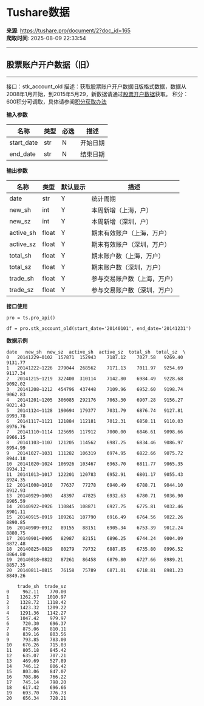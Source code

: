 # Tushare数据

**来源**: https://tushare.pro/document/2?doc_id=165  
**爬取时间**: 2025-08-09 22:33:54

---

## 股票账户开户数据（旧）

---

接口：stk\_account\_old
描述：获取股票账户开户数据旧版格式数据，数据从2008年1月开始，到2015年5月29，新数据请通过[股票开户数据](https://tushare.pro/document/2?doc_id=164)获取。
积分：600积分可调取，具体请参阅[积分获取办法](https://tushare.pro/document/1?doc_id=13)

**输入参数**

| 名称 | 类型 | 必选 | 描述 |
| --- | --- | --- | --- |
| start\_date | str | N | 开始日期 |
| end\_date | str | N | 结束日期 |

**输出参数**

| 名称 | 类型 | 默认显示 | 描述 |
| --- | --- | --- | --- |
| date | str | Y | 统计周期 |
| new\_sh | int | Y | 本周新增（上海，户） |
| new\_sz | int | Y | 本周新增（深圳，户） |
| active\_sh | float | Y | 期末有效账户（上海，万户） |
| active\_sz | float | Y | 期末有效账户（深圳，万户） |
| total\_sh | float | Y | 期末账户数（上海，万户） |
| total\_sz | float | Y | 期末账户数（深圳，万户） |
| trade\_sh | float | Y | 参与交易账户数（上海，万户） |
| trade\_sz | float | Y | 参与交易账户数（深圳，万户） |

**接口使用**

```
pro = ts.pro_api()

df = pro.stk_account_old(start_date='20140101', end_date='20141231')
```

**数据示例**

```
date   new_sh  new_sz  active_sh  active_sz  total_sh  total_sz  \
0   20141229~0102  157871  152943    7187.12    7027.58   9269.40   9131.77
1   20141222~1226  279044  268562    7171.13    7011.97   9254.69   9117.34
2   20141215~1219  322400  310114    7142.80    6984.49   9228.68   9092.02
3   20141208~1212  454796  437448    7109.96    6952.60   9198.74   9062.83
4   20141201~1205  306085  292176    7063.30    6907.28   9156.27   9021.43
5   20141124~1128  190694  179377    7031.79    6876.74   9127.81   8993.78
6   20141117~1121  121884  112181    7012.31    6858.11   9110.03   8976.76
7   20141110~1114  125695  117912    7000.00    6846.61   9098.66   8966.15
8   20141103~1107  121205  114562    6987.25    6834.46   9086.97   8954.99
9   20141027~1031  111282  106319    6974.95    6822.66   9075.72   8944.18
10  20141020~1024  106926  103467    6963.70    6811.77   9065.35   8934.12
11  20141013~1017  122201  120783    6952.91    6801.17   9055.43   8924.35
12  20141008~1010   77637   77278    6940.49    6788.71   9044.10   8912.93
13  20140929~1003   48397   47825    6932.63    6780.71   9036.90   8905.59
14  20140922~0926  110845  108871    6927.75    6775.81   9032.46   8901.11
15  20140915~0919  109261  107790    6916.49    6764.56   9022.26   8890.85
16  20140909~0912   89155   88151    6905.34    6753.39   9012.24   8880.75
17  20140901~0905   82987   82151    6896.25    6744.24   9004.09   8872.48
18  20140825~0829   80279   79732    6887.85    6735.80   8996.52   8864.80
19  20140818~0822   87261   86458    6879.80    6727.66   8989.21   8857.35
20  20140811~0815   76158   75789    6871.01    6718.81   8981.23   8849.26

    trade_sh  trade_sz
0     962.11    770.00
1    1262.57   1010.97
2    1328.72   1118.42
3    1423.32   1209.22
4    1291.36   1142.27
5    1047.42    979.97
6     720.30    696.37
7     875.06    810.11
8     839.16    803.56
9     793.85    783.00
10    676.26    715.03
11    805.18    845.42
12    635.07    707.21
13    469.69    527.89
14    746.12    806.42
15    803.06    847.07
16    708.86    766.22
17    745.14    798.20
18    617.42    696.66
19    693.70    776.73
20    656.34    728.21
```

